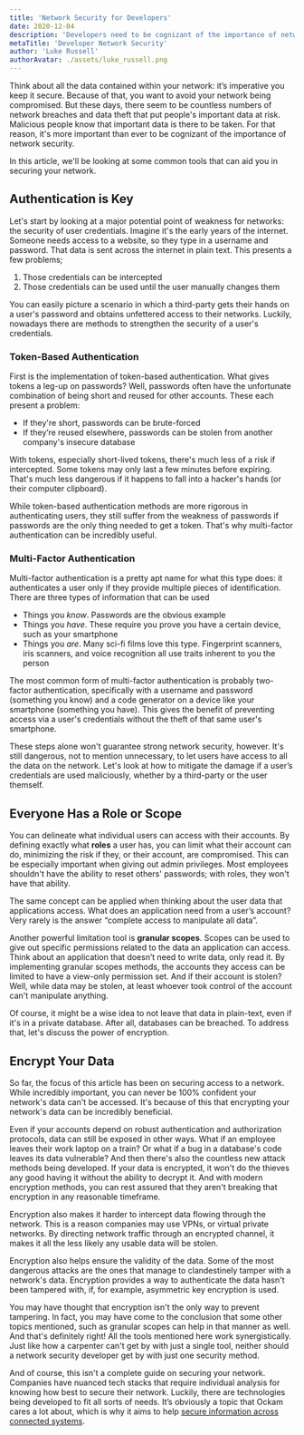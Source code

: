 ```yaml
---
title: 'Network Security for Developers'
date: 2020-12-04
description: 'Developers need to be cognizant of the importance of network security.'
metaTitle: 'Developer Network Security'
author: 'Luke Russell'
authorAvatar: ./assets/luke_russell.png
---
```


Think about all the data contained within your network: it’s imperative you keep it secure. Because of that, you want to avoid your network being compromised. But these days, there seem to be countless numbers of network breaches and data theft that put people's important data at risk. Malicious people know that important data is there to be taken. For that reason, it's more important than ever to be cognizant of the importance of network security.

In this article, we'll be looking at some common tools that can aid you in securing your network.

## Authentication is Key

Let's start by looking at a major potential point of weakness for networks: the security of user credentials. Imagine it's the early years of the internet. Someone needs access to a website, so they type in a username and password. That data is sent across the internet in plain text. This presents a few problems;

1. Those credentials can be intercepted
2. Those credentials can be used until the user manually changes them

You can easily picture a scenario in which a third-party gets their hands on a user's password and obtains unfettered access to their networks. Luckily, nowadays there are methods to strengthen the security of a user's credentials.

### Token-Based Authentication

First is the implementation of token-based authentication. What gives tokens a leg-up on passwords? Well, passwords often have the unfortunate combination of being short and reused for other accounts. These each present a problem:

- If they're short, passwords can be brute-forced
- If they’re reused elsewhere, passwords can be stolen from another company's insecure database

With tokens, especially short-lived tokens, there's much less of a risk if intercepted. Some tokens may only last a few minutes before expiring. That's much less dangerous if it happens to fall into a hacker's hands (or their computer clipboard).

While token-based authentication methods are more rigorous in authenticating users, they still suffer from the weakness of passwords if passwords are the only thing needed to get a token. That's why multi-factor authentication can be incredibly useful.

### Multi-Factor Authentication

Multi-factor authentication is a pretty apt name for what this type does: it authenticates a user only if they provide multiple pieces of identification. There are three types of information that can be used

- Things you _know_. Passwords are the obvious example
- Things you _have_. These require you prove you have a certain device, such as your smartphone
- Things you _are_. Many sci-fi films love this type. Fingerprint scanners, iris scanners, and voice recognition all use traits inherent to you the person

The most common form of multi-factor authentication is probably two-factor authentication, specifically with a username and password (something you know) and a code generator on a device like your smartphone (something you have). This gives the benefit of preventing access via a user's credentials without the theft of that same user's smartphone.

These steps alone won't guarantee strong network security, however. It's still dangerous, not to mention unnecessary, to let users have access to all the data on the network. Let's look at how to mitigate the damage if a user’s credentials are used maliciously, whether by a third-party or the user themself.

## Everyone Has a Role or Scope

You can delineate what individual users can access with their accounts. By defining exactly what **roles** a user has, you can limit what their account can do, minimizing the risk if they, or their account, are compromised. This can be especially important when giving out admin privileges. Most employees shouldn't have the ability to reset others' passwords; with roles, they won't have that ability.

The same concept can be applied when thinking about the user data that applications access. What does an application need from a user’s account? Very rarely is the answer “complete access to manipulate all data”.

Another powerful limitation tool is **granular scopes**. Scopes can be used to give out specific permissions related to the data an application can access. Think about an application that doesn’t need to write data, only read it. By implementing granular scopes methods, the accounts they access can be limited to have a view-only permission set. And if their account is stolen? Well, while data may be stolen, at least whoever took control of the account can't manipulate anything.

Of course, it might be a wise idea to not leave that data in plain-text, even if it's in a private database. After all, databases can be breached. To address that, let's discuss the power of encryption.

## Encrypt Your Data

So far, the focus of this article has been on securing access to a network. While incredibly important, you can never be 100% confident your network's data can't be accessed. It's because of this that encrypting your network's data can be incredibly beneficial.

Even if your accounts depend on robust authentication and authorization protocols, data can still be exposed in other ways. What if an employee leaves their work laptop on a train? Or what if a bug in a database's code leaves its data vulnerable? And then there's also the countless new attack methods being developed. If your data is encrypted, it won't do the thieves any good having it without the ability to decrypt it. And with modern encryption methods, you can rest assured that they aren't breaking that encryption in any reasonable timeframe.

Encryption also makes it harder to intercept data flowing through the network. This is a reason companies may use VPNs, or virtual private networks. By directing network traffic through an encrypted channel, it makes it all the less likely any usable data will be stolen.

Encryption also helps ensure the validity of the data. Some of the most dangerous attacks are the ones that manage to clandestinely tamper with a network's data. Encryption provides a way to authenticate the data hasn't been tampered with, if, for example, asymmetric key encryption is used.

You may have thought that encryption isn't the only way to prevent tampering. In fact, you may have come to the conclusion that some other topics mentioned, such as granular scopes can help in that manner as well. And that's definitely right! All the tools mentioned here work synergistically. Just like how a carpenter can't get by with just a single tool, neither should a network security developer get by with just one security method.

And of course, this isn't a complete guide on securing your network. Companies have nuanced tech stacks that require individual analysis for knowing how best to secure their network. Luckily, there are technologies being developed to fit all sorts of needs. It’s obviously a topic that Ockam cares a lot about, which is why it aims to help [secure information across connected systems](https://www.ockam.io/).
